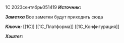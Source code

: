 
1С
2023сентябрь051419
***Источник:*** 

***Заметка*** 
	Все заметки будут приходить сюда 

***Ключи:*** [[1С]] [[1C_Платформа]] [[1С_Конфигурация]]

***Хэштег:*** 